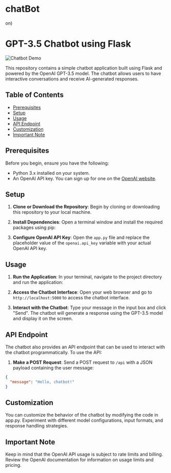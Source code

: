 # chatBot
on)
# GPT-3.5 Chatbot using Flask

![Chatbot Demo](demo.gif)

This repository contains a simple chatbot application built using Flask and powered by the OpenAI GPT-3.5 model. The chatbot allows users to have interactive conversations and receive AI-generated responses.

## Table of Contents

- [Prerequisites](#prerequisites)
- [Setup](#setup)
- [Usage](#usage)
- [API Endpoint](#api-endpoint)
- [Customization](#customization)
- [Important Note](#important-note)


## Prerequisites

Before you begin, ensure you have the following:

- Python 3.x installed on your system.
- An OpenAI API key. You can sign up for one on the [OpenAI website](https://beta.openai.com/signup/).

## Setup

1. **Clone or Download the Repository**: Begin by cloning or downloading this repository to your local machine.

2. **Install Dependencies**: Open a terminal window and install the required packages using pip:


3. **Configure OpenAI API Key**: Open the `app.py` file and replace the placeholder value of the `openai.api_key` variable with your actual OpenAI API key.

## Usage

1. **Run the Application**: In your terminal, navigate to the project directory and run the application:


2. **Access the Chatbot Interface**: Open your web browser and go to `http://localhost:5000` to access the chatbot interface.

3. **Interact with the Chatbot**: Type your message in the input box and click "Send". The chatbot will generate a response using the GPT-3.5 model and display it on the screen.

## API Endpoint

The chatbot also provides an API endpoint that can be used to interact with the chatbot programmatically. To use the API:

1. **Make a POST Request**: Send a POST request to `/api` with a JSON payload containing the user message:

```json
{
  "message": "Hello, chatbot!"
}
```

## Customization
You can customize the behavior of the chatbot by modifying the code in app.py. Experiment with different model configurations, input formats, and response handling strategies.

## Important Note
Keep in mind that the OpenAI API usage is subject to rate limits and billing. Review the OpenAI documentation for information on usage limits and pricing.
